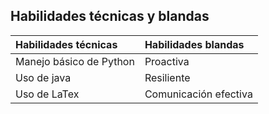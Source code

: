 ## Habilidades técnicas y blandas
| Habilidades técnicas | Habilidades blandas |
| :--- | :--- |
| Manejo básico de Python |Proactiva|
| Uso de java| Resiliente |
|Uso de LaTex|Comunicación efectiva|